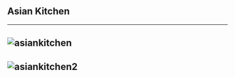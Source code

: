 ## Asian Kitchen
---
![asiankitchen](https://user-images.githubusercontent.com/91260944/145695579-142cc992-b259-477a-b714-4a6d804ee901.PNG)
---
![asiankitchen2](https://user-images.githubusercontent.com/91260944/145695592-d2d95104-05f5-4299-881e-41ed8af30f96.PNG)
---
